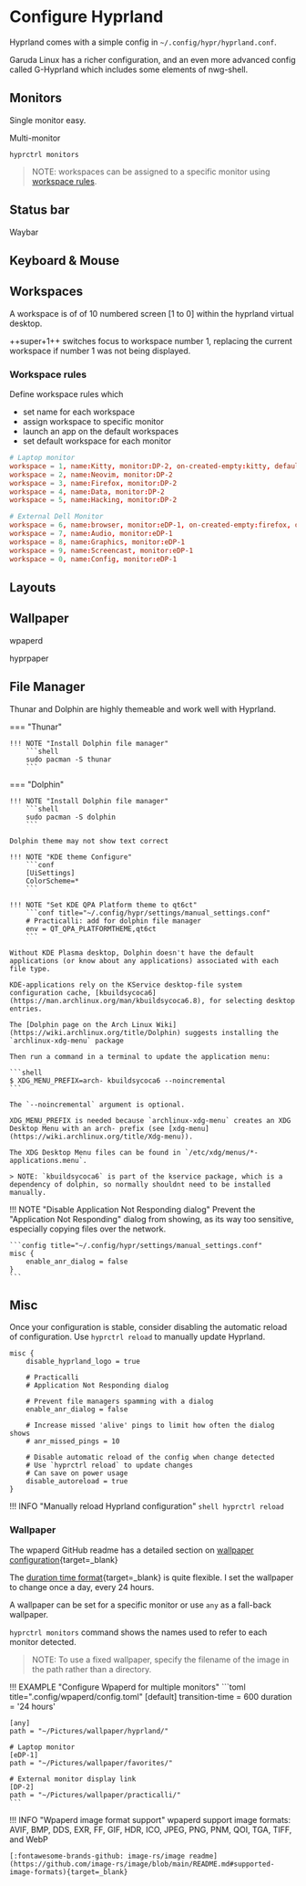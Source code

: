 # Configure Hyprland

Hyprland comes with a simple config in `~/.config/hypr/hyprland.conf`.

Garuda Linux has a richer configuration, and an even more advanced config called G-Hyprland which includes some elements of nwg-shell.


## Monitors

Single monitor easy.

Multi-monitor

```shell
hyprctrl monitors
```

> NOTE: workspaces can be assigned to a specific monitor using [workspace rules](#workspace-rules).


## Status bar

Waybar


## Keyboard & Mouse


## Workspaces

A workspace is of of 10 numbered screen [1 to 0] within the hyprland virtual desktop.

++super+1++ switches focus to workspace number 1, replacing the current workspace if number 1 was not being displayed.

### Workspace rules

Define workspace rules which

- set name for each workspace
- assign workspace to specific monitor
- launch an app on the default workspaces
- set default workspace for each monitor


```conf
# Laptop monitor
workspace = 1, name:Kitty, monitor:DP-2, on-created-empty:kitty, default:true
workspace = 2, name:Neovim, monitor:DP-2
workspace = 3, name:Firefox, monitor:DP-2
workspace = 4, name:Data, monitor:DP-2
workspace = 5, name:Hacking, monitor:DP-2

# External Dell Monitor
workspace = 6, name:browser, monitor:eDP-1, on-created-empty:firefox, default:true
workspace = 7, name:Audio, monitor:eDP-1
workspace = 8, name:Graphics, monitor:eDP-1
workspace = 9, name:Screencast, monitor:eDP-1
workspace = 0, name:Config, monitor:eDP-1
```


## Layouts


## Wallpaper

wpaperd

hyprpaper


## File Manager

Thunar and Dolphin are highly themeable and work well with Hyprland.

=== "Thunar"

    !!! NOTE "Install Dolphin file manager"
        ```shell
        sudo pacman -S thunar
        ```

=== "Dolphin"

    !!! NOTE "Install Dolphin file manager"
        ```shell
        sudo pacman -S dolphin
        ```

    Dolphin theme may not show text correct

    !!! NOTE "KDE theme Configure"
        ```conf
        [UiSettings]
        ColorScheme=*
        ```

    !!! NOTE "Set KDE QPA Platform theme to qt6ct"
        ```conf title="~/.config/hypr/settings/manual_settings.conf"
        # Practicalli: add for dolphin file manager
        env = QT_QPA_PLATFORMTHEME,qt6ct
        ```

    Without KDE Plasma desktop, Dolphin doesn't have the default applications (or know about any applications) associated with each file type.

    KDE-applications rely on the KService desktop-file system configuration cache, [kbuildsycoca6](https://man.archlinux.org/man/kbuildsycoca6.8), for selecting desktop entries.

    The [Dolphin page on the Arch Linux Wiki](https://wiki.archlinux.org/title/Dolphin) suggests installing the `archlinux-xdg-menu` package

    Then run a command in a terminal to update the application menu:

    ```shell
    $ XDG_MENU_PREFIX=arch- kbuildsycoca6 --noincremental
    ```

    The `--noincremental` argument is optional.

    XDG_MENU_PREFIX is needed because `archlinux-xdg-menu` creates an XDG Desktop Menu with an arch- prefix (see [xdg-menu](https://wiki.archlinux.org/title/Xdg-menu)).

    The XDG Desktop Menu files can be found in `/etc/xdg/menus/*-applications.menu`.

    > NOTE: `kbuildsycoca6` is part of the kservice package, which is a dependency of dolphin, so normally shouldnt need to be installed manually.


!!! NOTE "Disable Application Not Responding dialog"
    Prevent the "Application Not Responding" dialog from showing, as its way too sensitive, especially copying files over the network.

    ```config title="~/.config/hypr/settings/manual_settings.conf"
    misc {
        enable_anr_dialog = false
    }
    ```



## Misc

Once your configuration is stable, consider disabling the automatic reload of configuration.  Use `hyprctrl reload` to manually update Hyprland.

```config
misc {
    disable_hyprland_logo = true

    # Practicalli
    # Application Not Responding dialog

    # Prevent file managers spamming with a dialog
    enable_anr_dialog = false

    # Increase missed 'alive' pings to limit how often the dialog shows
    # anr_missed_pings = 10

    # Disable automatic reload of the config when change detected
    # Use `hyprctrl reload` to update changes
    # Can save on power usage
    disable_autoreload = true
}
```

!!! INFO "Manually reload Hyprland configuration"
    ```shell
    hyprctrl reload
    ```

### Wallpaper

The wpaperd GitHub readme has a detailed section on [wallpaper configuration](https://github.com/danyspin97/wpaperd?tab=readme-ov-file#wallpaper-configuration){target=_blank}

The [duration time format](https://docs.rs/humantime/latest/humantime/fn.parse_duration.html){target=_blank} is quite flexible.  I set the wallpaper to change once a day, every 24 hours.

A wallpaper can be set for a specific monitor or use `any` as a fall-back wallpaper.

`hyprctrl monitors` command shows the names used to refer to each monitor detected.

> NOTE: To use a fixed wallpaper, specify the filename of the image in the path rather than a directory.

!!! EXAMPLE "Configure Wpaperd for multiple monitors"
    ```toml title=".config/wpaperd/config.toml"
    [default]
    transition-time = 600
    duration = '24 hours'

    [any]
    path = "~/Pictures/wallpaper/hyprland/"

    # Laptop monitor
    [eDP-1]
    path = "~/Pictures/wallpaper/favorites/"

    # External monitor display link
    [DP-2]
    path = "~/Pictures/wallpaper/practicalli/"
    ```

!!! INFO "Wpaperd image format support"
    wpaperd support image formats: AVIF, BMP, DDS, EXR, FF, GIF, HDR, ICO, JPEG, PNG, PNM, QOI, TGA, TIFF, and WebP

    [:fontawesome-brands-github: image-rs/image readme](https://github.com/image-rs/image/blob/main/README.md#supported-image-formats){target=_blank}

